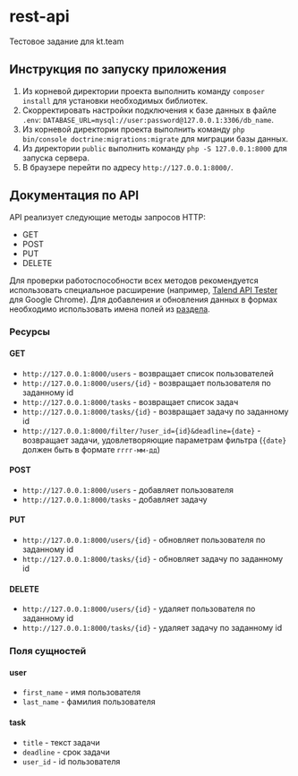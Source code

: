 # rest-api
Тестовое задание для kt.team

## Инструкция по запуску приложения

1. Из корневой директории проекта выполнить команду `composer install` для установки необходимых библиотек.
2. Скорректировать настройки подключения к базе данных в файле `.env`: `DATABASE_URL=mysql://user:password@127.0.0.1:3306/db_name`.
3. Из корневой директории проекта выполнить команду `php bin/console doctrine:migrations:migrate` для миграции базы данных.
4. Из директории `public` выполнить команду `php -S 127.0.0.1:8000` для запуска сервера.
5. В браузере перейти по адресу `http://127.0.0.1:8000/`.

## Документация по API

API реализует следующие методы запросов HTTP:
* GET
* POST
* PUT
* DELETE

Для проверки работоспособности всех методов рекомендуется использовать специальное расширение (например, [Talend API Tester](https://www.google.com) для Google Chrome). Для добавления и обновления данных в формах необходимо использовать имена полей из [раздела](#Поля-сущностей).

### Ресурсы

#### GET

* `http://127.0.0.1:8000/users` - возвращает список пользователей
* `http://127.0.0.1:8000/users/{id}` - возвращает пользователя по заданному id
* `http://127.0.0.1:8000/tasks` - возвращает список задач
* `http://127.0.0.1:8000/tasks/{id}` - возвращает задачу по заданному id 
* `http://127.0.0.1:8000/filter/?user_id={id}&deadline={date}` - возвращает задачи, удовлетворяющие параметрам фильтра (`{date}` должен быть в формате `гггг-мм-дд`)

#### POST

* `http://127.0.0.1:8000/users` - добавляет пользователя
* `http://127.0.0.1:8000/tasks` - добавляет задачу

#### PUT

* `http://127.0.0.1:8000/users/{id}` - обновляет пользователя по заданному id
* `http://127.0.0.1:8000/tasks/{id}` - обновляет задачу по заданному id

#### DELETE

* `http://127.0.0.1:8000/users/{id}` - удаляет пользователя по заданному id
* `http://127.0.0.1:8000/tasks/{id}` - удаляет задачу по заданному id

### Поля сущностей

#### user

* `first_name` - имя пользователя
* `last_name` - фамилия пользователя

#### task

* `title` - текст задачи
* `deadline` - срок задачи
* `user_id` - id пользователя





